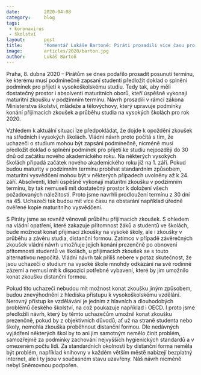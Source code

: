 ```yaml
---
date:         2020-04-08
category:     blog
tags:         
 - koronavirus
 - školství
layout:       post
title:        "Komentář Lukáše Bartoně: Piráti prosadili více času pro studenty k předložení dokladů o splnění podmínek pro přijetí k vysokoškolskému studiu"
image:        articles/2020/barton.jpg
author:       Lukáš Bartoň
--- 
```




Praha, 8. dubna 2020 – Pirátům se dnes podařilo prosadit posunutí termínu, ke kterému musí podmínečně zapsaní studenti předložit doklad o splnění podmínek pro přijetí k vysokoškolskému studiu. Tedy tak, aby měli dostatečný prostor i absolventi maturitních oborů, kteří úspěšně vykonají maturitní zkoušku v podzimním termínu. Návrh prosadili v rámci zákona Ministerstva školství, mládeže a tělovýchovy, který upravuje podmínky konání přijímacích zkoušek a průběhu studia na vysokých školách pro rok 2020. 


Vzhledem k aktuální situaci lze předpokládat, že dojde k opoždění zkoušek na středních i vysokých školách. Vládní návrh proto počítá s tím, že uchazeči o studium mohou být zapsáni podmínečně, nicméně musí předložit doklad o splnění podmínek pro přijetí ke studiu nejpozději do 30 dnů od začátku nového akademického roku. Na některých vysokých školách připadá začátek nového akademického roku již na 1. září. Pokud budou maturity v podzimním termínu probíhat standardním způsobem, maturitní vysvědčení mohou být v některých případech uvolněny až k 24. září. Absolventi, kteří úspěšně vykonají maturitní zkoušku v podzimním termínu, by tak nemuseli mít dostatečný prostor k doložení všech požadovaných náležitostí. Proto jsme navrhli prodloužení termínu z 30 dní na 45. Uchazeči tak budou mít více času na obstarání například úředně ověřené kopie maturitního vysvědčení.


S Piráty jsme se rovněž věnovali průběhu přijímacích zkoušek. S ohledem na vládní opatření, které zakazuje přítomnost žáků a studentů ve školách, bude možnost konat přijímací zkoušky na vysoké školy, ale i zkoušky v průběhu a závěru studia, distanční formou. Zatímco v případě závěrečných zkoušek vládní návrh umožňuje jejich konání prezenčně po obnovení přítomnosti studentů ve školách, u přijímacích zkoušek se s touto alternativou nepočítá. Vládní návrh tak příliš nebere v potaz skutečnost, že jsou uchazeči o studium na vysoké škole mnohdy odkázáni na své rodinné zázemí a nemusí mít k dispozici potřebné vybavení, které by jim umožnilo konat zkoušku distanční formou.


Pokud tito uchazeči nebudou mít možnost konat zkoušku jiným způsobem, budou znevýhodněni z hlediska přístupu k vysokoškolskému vzdělání. Nerovný přístup ke vzdělávání je jedním z hlavních a dlouhodobých problémů českého školství, na což poukazuje například i OECD. I proto jsme předložili návrh, který by těmto uchazečům umožnil konat zkoušku prezenčně, pokud by z objektivních důvodů, ať už na straně studenta nebo školy, nemohla zkouška proběhnout distanční formou. Dle nedávných vyjádření některých škol by to ani jim samotným nemělo činit problém, samozřejmě za podmínky zachování nejvyšších hygienických standardů a v omezeném počtu lidí. Za standardních okolností by distanční forma neměla být problém, například knihovny v každém větším městě nabízejí bezplatný internet, ale i ty jsou v současném stavu uzavřeny. Náš návrh nicméně nebyl Sněmovnou podpořen.
